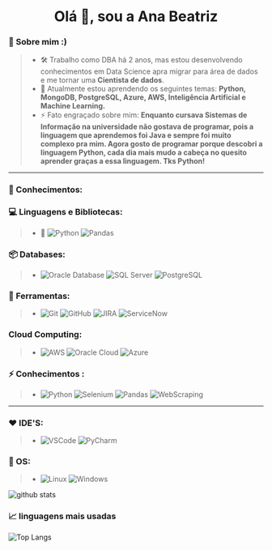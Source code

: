 <h1 align="center">Olá 👋, sou a Ana Beatriz</h1>

### :girl: Sobre mim :)
> * 🛠️ Trabalho como DBA há 2 anos, mas estou desenvolvendo conhecimentos em Data Science apra migrar para área de dados e me tornar uma **Cientista de dados**.
> * 🌱 Atualmente estou aprendendo os seguintes temas: **Python, MongoDB, PostgreSQL, Azure, AWS, Inteligência Artificial e Machine Learning.**
> * ⚡ Fato engraçado sobre mim: **Enquanto cursava Sistemas de Informação na universidade não gostava de programar, pois a linguagem que aprendemos foi Java e sempre foi muito complexo pra mim. Agora gosto de programar porque descobri a linguagem Python, cada dia mais mudo a cabeça no quesito aprender graças a essa linguagem. Tks Python!**

-------------------------------------------------------

### :brain: Conhecimentos:

### :computer: Linguagens e Bibliotecas:
> * :snake: ![Python](https://img.shields.io/badge/-Python-brightgreen?&logo=Python&logoColor=FFFFFF) ![Pandas](https://img.shields.io/badge/-Pandas-181717?&logo=Pandas&logoColor=FFFFFF)

### 📦 Databases:
> * ![Oracle Database](https://img.shields.io/badge/-Oracle%20Database-red) ![SQL Server](https://img.shields.io/badge/-SQL%20Server-blue) ![PostgreSQL](https://img.shields.io/badge/-PostgreSQL-blue)

### 🧰 Ferramentas:
> * ![Git](https://img.shields.io/badge/-Git-181717?&logo=git&logoColor=FFFFFF) ![GitHub](https://img.shields.io/badge/-GitHub-181717?&logo=GitHub&logoColor=FFFFFF) ![JIRA](https://img.shields.io/badge/-JIRA-181717?&logo=JIRA&logoColor=FFFFFF) ![ServiceNow](https://img.shields.io/badge/-ServiceNow-181717?&logo=ServiceNow&logoColor=FFFFFF)

### Cloud Computing:
> * ![AWS](https://img.shields.io/badge/-AWS-181717?&logo=AWS&logoColor=FFFFFF) ![Oracle Cloud](https://img.shields.io/badge/-OracleCloud-181717?&logo=OracleCloud&logoColor=#EC4D37) ![Azure](https://img.shields.io/badge/-Azure-181717?&logo=Azure&logoColor=FFFFFF)


### ⚡ Conhecimentos :
> * ![Python](https://img.shields.io/badge/-Python-181717?&logo=Python&logoColor=FFFFFF) ![Selenium](https://img.shields.io/badge/-Selenium-181717?&logo=Selenium&logoColor=FFFFFF) ![Pandas](https://img.shields.io/badge/-Pandas-181717?&logo=Pandas&logoColor=FFFFFF) ![WebScraping](https://img.shields.io/badge/-Web%20Scraping-181717?&logo=WebStorm&logoColor=FFFFFF)


---------------

### :heart: IDE'S:
> * ![VSCode](https://img.shields.io/badge/-VSCode-181717?&logo=Visual%20Studio%20Code&logoColor=FFFFFF) ![PyCharm](https://img.shields.io/badge/-PyCharm-181717?&logo=PyCharm&logoColor=FFFFFF)

### 🐧 OS:
> * ![Linux](https://img.shields.io/badge/-Linux-181717?&logo=Linux&logoColor=FFFFFF) ![Windows](https://img.shields.io/badge/-Windows-181717?&logo=Windows&logoColor=FFFFFF)

![github stats](https://github-readme-stats.vercel.app/api?username=anablima&show_icons=true&hide_border=true&theme=dracula&show_icons=true)

### 📈 linguagens mais usadas
![Top Langs](https://github-readme-stats.vercel.app/api/top-langs/?username=anablima&layout=hide_border=true&theme=dracula&show_icons=true&hide=HTML,CSS,JavaScript,Jupyter%20Notebook)
